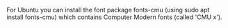 For Ubuntu you can install the font package fonts-cmu (using sudo apt install fonts-cmu) which contains Computer Modern fonts (called 'CMU x').

